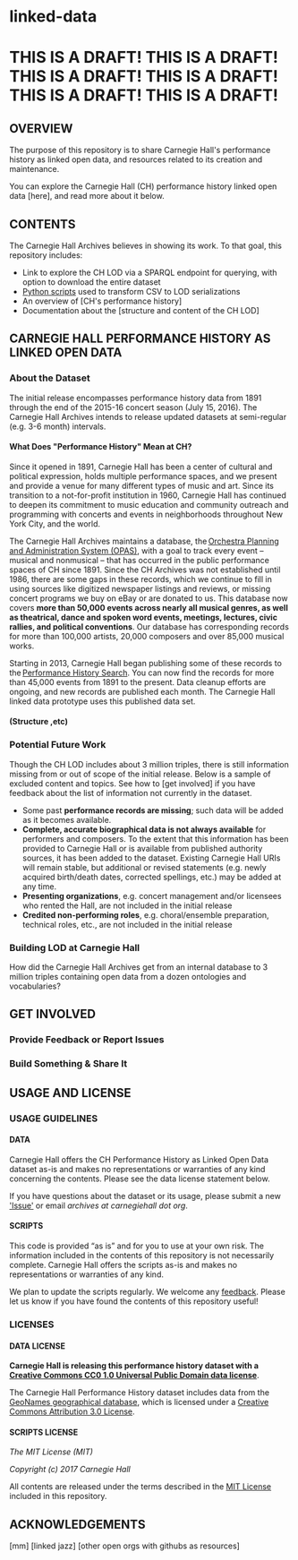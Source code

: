 # linked-data
# THIS IS A DRAFT! THIS IS A DRAFT! THIS IS A DRAFT! THIS IS A DRAFT! THIS IS A DRAFT! THIS IS A DRAFT! 

## OVERVIEW

The purpose of this repository is to share Carnegie Hall's performance history as linked open data, and resources related to its creation and maintenance. 

You can explore the Carnegie Hall (CH) performance history linked open data [here], and read more about it below.

## CONTENTS

The Carnegie Hall Archives believes in showing its work. To that goal, this repository includes:
- Link to explore the CH LOD via a SPARQL endpoint for querying, with option to download the entire dataset
- [Python scripts](/scripts/scripts-overview.md) used to transform CSV to LOD serializations
- An overview of [CH's performance history]
- Documentation about the [structure and content of the CH LOD]

## CARNEGIE HALL PERFORMANCE HISTORY AS LINKED OPEN DATA
### About the Dataset
The initial release encompasses performance history data from 1891 through the end of the 2015-16 concert season (July 15, 2016). The Carnegie Hall Archives intends to release updated datasets at semi-regular (e.g. 3-6 month) intervals.

#### What Does "Performance History" Mean at CH?

Since it opened in 1891, Carnegie Hall has been a center of cultural and political expression, holds multiple performance spaces, and we present and provide a venue for many different types of music and art. Since its transition to a not-for-profit institution in 1960, Carnegie Hall has continued to deepen its commitment to music education and community outreach and programming with concerts and events in neighborhoods throughout New York City, and the world.

The Carnegie Hall Archives maintains a database, the [Orchestra Planning and Administration System (OPAS)](http://fineartssoftware.com/), with a goal to track every event – musical and nonmusical – that has occurred in the public performance spaces of CH since 1891. Since the CH Archives was not established until 1986, there are some gaps in these records, which we continue to fill in using sources like digitized newspaper listings and reviews, or missing concert programs we buy on eBay or are donated to us. This database now covers **more than 50,000 events across nearly all musical genres, as well as theatrical, dance and spoken word events, meetings, lectures, civic rallies, and political conventions**. Our database has corresponding records for more than 100,000 artists, 20,000 composers and over 85,000 musical works.

Starting in 2013, Carnegie Hall began publishing some of these records to the [Performance History Search](https://www.carnegiehall.org/PerformanceHistorySearch/). You can now find the records for more than 45,000 events from 1891 to the present. Data cleanup efforts are ongoing, and new records are published each month. The Carnegie Hall linked data prototype uses this published data set.

#### (Structure ,etc)

### Potential Future Work

Though the CH LOD includes about 3 million triples, there is still information missing from or out of scope of the initial release. Below is a sample of excluded content and topics. See how to [get involved] if you have feedback about the list of information not currently in the dataset.

- Some past **performance records are missing**; such data will be added as it becomes available. 
- **Complete, accurate biographical data is not always available** for performers and composers. To the extent that this information has been provided to Carnegie Hall or is available from published authority sources, it has been added to the dataset. Existing Carnegie Hall URIs will remain stable, but additional or revised statements (e.g. newly acquired birth/death dates, corrected spellings, etc.) may be added at any time. 
- **Presenting organizations**, e.g. concert management and/or licensees who rented the Hall, are not included in the initial release
- **Credited non-performing roles**, e.g. choral/ensemble preparation, technical roles, etc., are not included in the initial release

### Building LOD at Carnegie Hall

How did the Carnegie Hall Archives get from an internal database to 3 million triples containing open data from a dozen ontologies and vocabularies? 

## GET INVOLVED
### Provide Feedback or Report Issues
### Build Something & Share It

## USAGE AND LICENSE
### USAGE GUIDELINES
#### DATA
Carnegie Hall offers the CH Performance History as Linked Open Data dataset as-is and makes no representations or warranties of any kind concerning the contents. Please see the data license statement below.

If you have questions about the dataset or its usage, please submit a new ['Issue']() or email *archives at carnegiehall dot org*. 

#### SCRIPTS
This code is provided “as is” and for you to use at your own risk. The information included in the contents of this repository is not necessarily complete. Carnegie Hall offers the scripts as-is and makes no representations or warranties of any kind.

We plan to update the scripts regularly. We welcome any [feedback](https://github.com/CarnegieHall/linked-data/issues). Please let us know if you have found the contents of this repository useful!

### LICENSES
#### DATA LICENSE
**Carnegie Hall is releasing this performance history dataset with a [Creative Commons CC0 1.0 Universal Public Domain data license](https://creativecommons.org/publicdomain/zero/1.0/)**.

The Carnegie Hall Performance History dataset includes data from the [GeoNames geographical database](http://www.geonames.org/), which is licensed under a [Creative Commons Attribution 3.0 License](http://creativecommons.org/licenses/by/3.0/).

#### SCRIPTS LICENSE
_The MIT License (MIT)_

_Copyright (c) 2017 Carnegie Hall_

All contents are released under the terms described in the [MIT License](https://github.com/CarnegieHall/linked-data/blob/master/LICENSE) included in this repository.

## ACKNOWLEDGEMENTS 

[mm]
[linked jazz]
[other open orgs with githubs as resources]
